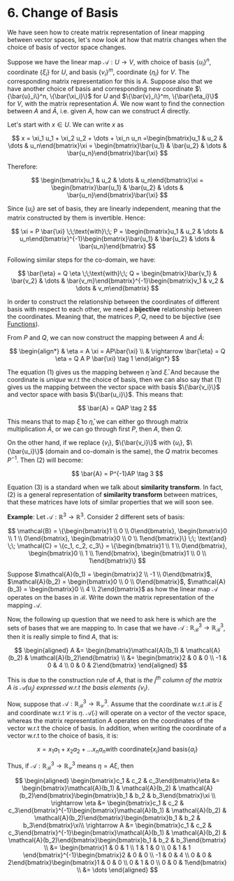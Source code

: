 # 6. Change of Basis

We have seen how to create matrix representation of linear mapping between vector spaces, let's now look at how that matrix changes when the choice of basis of vector space changes.

Suppose we have the linear map $\mathcal{A}: U \rightarrow V$, with choice of basis $\{u_i\}^n$, coordinate $\{\xi_i\}$ for $U$, and basis $\{v_i\}^m$, coordinate $\{\eta_i\}$ for $V$. The corresponding matrix representation for this is $A$. Suppose also that we have another choice of basis and corresponding new coordinate $\{\bar{u}_i\}^n, \{\bar{\xi_i}\}$ for $U$ and $\{\bar{v}_i\}^m, \{\bar{\eta_i}\}$ for $V$, with the matrix representation $\bar{A}$. We now want to find the connection between $A$ and $\bar{A}$, i.e. given $A$, how can we construct $\bar{A}$ directly.

Let's start with $x \in U$. We can write $x$ as 

$$
x = \xi_1 u_1 + \xi_2 u_2 + \dots + \xi_n u_n =\begin{bmatrix}u_1 & u_2 & \dots & u_n\end{bmatrix}\xi = \begin{bmatrix}\bar{u_1} & \bar{u_2} & \dots & \bar{u_n}\end{bmatrix}\bar{\xi}
$$

Therefore:

$$
\begin{bmatrix}u_1 & u_2 & \dots & u_n\end{bmatrix}\xi = \begin{bmatrix}\bar{u_1} & \bar{u_2} & \dots & \bar{u_n}\end{bmatrix}\bar{\xi}
$$

Since $\{u_i\}$ are set of basis, they are linearly independent, meaning that the matrix constructed by them is invertible. Hence:

$$
\xi = P \bar{\xi} \;\;\text{with}\;\; P = \begin{bmatrix}u_1 & u_2 & \dots & u_n\end{bmatrix}^{-1}\begin{bmatrix}\bar{u_1} & \bar{u_2} & \dots & \bar{u_n}\end{bmatrix}
$$

Following similar steps for the co-domain, we have:

$$
\bar{\eta} = Q \eta \;\;\text{with}\;\; Q = \begin{bmatrix}\bar{v_1} & \bar{v_2} & \dots & \bar{v_m}\end{bmatrix}^{-1}\begin{bmatrix}v_1 & v_2 & \dots & v_m\end{bmatrix}
$$

In order to construct the relationship between the coordinates of different basis with respect to each other, we need a **bijective** relationship between the coordinates. Meaning that, the matrices $P, Q$, need to be bijective (see [Functions](../chap1-vector-space/01-functions-eng.md)).

From $P$ and $Q$, we can now construct the mapping between $A$ and $\bar{A}$:

$$
\begin{align*}
    & \eta = A \xi = AP\bar{\xi} \\
    & \rightarrow \bar{\eta} = Q \eta = Q A P \bar{\xi} \tag 1
\end{align*}
$$

The equation $(1)$ gives us the mapping between $\bar{\eta}$ and $\bar{\xi}$. And because the coordinate is *unique* w.r.t the choice of basis, then we can also say that $(1)$ gives us the mapping between the vector space with basis $\{\bar{v_i}\}$ and vector space with basis $\{\bar{u_i}\}$. This means that:

$$
\bar{A} = QAP \tag 2
$$

This means that to map $\bar{\xi}$ to $\bar{\eta}$, we can either go through matrix multiplication $\bar{A}$, or we can go through first $P$, then $A$, then $Q$.

On the other hand, if we replace $\{v_i\}$, $\{\bar{v_i}\}$ with $\{u_i\}$, $\{\bar{u_i}\}$ (domain and co-domain is the same), the $Q$ matrix becomes $P^{-1}$. Then $(2)$ will become:

$$
\bar{A} = P^{-1}AP \tag 3
$$

Equation $(3)$ is a standard when we talk about **similarity transform**. In fact, $(2)$ is a general representation of **similarity transform** between matrices, that these matrices have lots of similar properties that we will soon see.

**Example**: Let $\mathcal{A}: \mathbb{R}^3 \rightarrow \mathbb{R}^3$. Consider 2 different sets of basis:

$$
\mathcal{B} = \{\begin{bmatrix}1 \\ 0 \\ 0\end{bmatrix}, \begin{bmatrix}0 \\ 1 \\ 0\end{bmatrix}, \begin{bmatrix}0 \\ 0 \\ 1\end{bmatrix}\} 
\;\; \text{and} \;\; 
\mathcal{C} = \{c_1, c_2, c_3\} = \{\begin{bmatrix}1 \\ 1 \\ 0\end{bmatrix}, \begin{bmatrix}0 \\ 1 \\ 1\end{bmatrix}, \begin{bmatrix}1 \\ 0 \\ 1\end{bmatrix}\} 
$$

Suppose $\mathcal{A}(b_1) = \begin{bmatrix}2 \\ -1 \\ 0\end{bmatrix}$, $\mathcal{A}(b_2) = \begin{bmatrix}0 \\ 0 \\ 0\end{bmatrix}$, $\mathcal{A}(b_3) = \begin{bmatrix}0 \\ 4 \\ 2\end{bmatrix}$ as how the linear map $\mathcal{A}$ operates on the bases in $\mathcal{B}$. Write down the matrix representation of the mapping $\mathcal{A}$.

Now, the following up question that we need to ask here is which are the sets of bases that we are mapping to. In case that we have $\mathcal{A}: \mathbb{R}^3_{\mathcal{B}} \rightarrow \mathbb{R}^3_{\mathcal{B}}$, then it is really simple to find $A$, that is:

$$
\begin{aligned}
    A &= \begin{bmatrix}\mathcal{A}(b_1) & \mathcal{A}(b_2) & \mathcal{A}(b_2)\end{bmatrix} \\
    &= \begin{bmatrix}2 & 0 & 0 \\ -1 & 0 & 4 \\ 0 & 0 & 2\end{bmatrix}
\end{aligned}
$$

This is due to the construction rule of $A$, that is *the $j^\text{th}$ column of the matrix $A$ is $\mathcal{A}(u_j)$ expressed w.r.t the basis elements $\{v_i\}$*.

Now, suppose that $\mathcal{A}: \mathbb{R}^3_{\mathcal{B}} \rightarrow \mathbb{R}^3_{\mathcal{C}}$. Assume that the coordinate w.r.t $\mathcal{B}$ is $\xi$ and coordinate w.r.t $\mathcal{C}$ is $\eta$. $\mathcal{A}(\cdot)$ will operate on a vector of the vector space, whereas the matrix representation $A$ operates on the coordinates of the vector w.r.t the choice of basis. In addition, when writing the coordinate of a vector w.r.t to the choice of basis, it is:

$$x = x_1 a_1 + x_2 a_2 + \dots x_n a_n \text{with coordinate} \{x_i\} \text{and basis} \{a_i\}$$

Thus, if $\mathcal{A}: \mathbb{R}^3_{\mathcal{B}} \rightarrow \mathbb{R}^3_{\mathcal{C}}$ means $\eta = A \xi$, then 

$$
\begin{aligned}
    \begin{bmatrix}c_1 & c_2 & c_3\end{bmatrix}\eta &= \begin{bmatrix}\mathcal{A}(b_1) & \mathcal{A}(b_2) & \mathcal{A}(b_2)\end{bmatrix}\begin{bmatrix}b_1 & b_2 & b_3\end{bmatrix}\xi \\
    \rightarrow \eta &= \begin{bmatrix}c_1 & c_2 & c_3\end{bmatrix}^{-1}\begin{bmatrix}\mathcal{A}(b_1) & \mathcal{A}(b_2) & \mathcal{A}(b_2)\end{bmatrix}\begin{bmatrix}b_1 & b_2 & b_3\end{bmatrix}\xi\\
    \rightarrow A &= \begin{bmatrix}c_1 & c_2 & c_3\end{bmatrix}^{-1}\begin{bmatrix}\mathcal{A}(b_1) & \mathcal{A}(b_2) & \mathcal{A}(b_2)\end{bmatrix}\begin{bmatrix}b_1 & b_2 & b_3\end{bmatrix} \\
    &= \begin{bmatrix}1 & 0 & 1 \\ 1 & 1 & 0 \\ 0 & 1 & 1 \end{bmatrix}^{-1}\begin{bmatrix}2 & 0 & 0 \\ -1 & 0 & 4 \\ 0 & 0 & 2\end{bmatrix}\begin{bmatrix}1 & 0 & 0 \\ 0 & 1 & 0 \\ 0 & 0 & 1\end{bmatrix} \\
    &= \dots
\end{aligned}
$$
